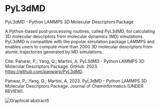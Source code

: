 # PyL3dMD
PyL3dMD - Python LAMMPS 3D Molecular Descriptors Package

A Python-based post-processing routines, called PyL3dMD, for calculating 3D molecular descriptors from molecular dynamics (MD) simulations. PyL3dMD is compatible with the popular simulation package LAMMPS and enables users to compute more than 2000 3D molecular descriptors from atomic trajectories generated by MD simulations.

Cite:
Panwar, P.; Yang, Q.; Martini, A. PyL3dMD - Python LAMMPS 3D Molecular Descriptors Package. GitHub. 2023. https://github.com/panwarp/PyL3dMD.

Panwar, P.; Yang, Q.; Martini, A. 2023. PyL3dMD - Python LAMMPS 3D Molecular Descriptors Package. Journal of Cheminformatics (UNDER REVIEW).



![Graphical abstract5](https://user-images.githubusercontent.com/43221759/218271367-85d6fffb-56eb-4106-b5ff-861a3140425d.png)

